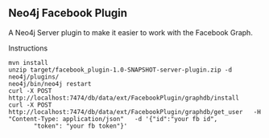 Neo4j Facebook Plugin
---------------------

A Neo4j Server plugin to make it easier to work with the Facebook Graph.


Instructions


    mvn install
    unzip target/facebook_plugin-1.0-SNAPSHOT-server-plugin.zip -d neo4j/plugins/
    neo4j/bin/neo4j restart
    curl -X POST http://localhost:7474/db/data/ext/FacebookPlugin/graphdb/install
    curl -X POST http://localhost:7474/db/data/ext/FacebookPlugin/graphdb/get_user   -H "Content-Type: application/json"   -d '{"id":"your fb id",
           "token": "your fb token"}'
